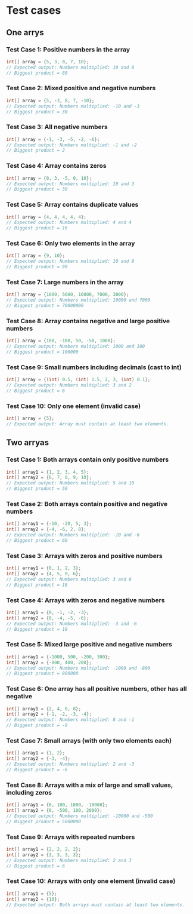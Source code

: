 # Test cases
## One arrys

### Test Case 1: Positive numbers in the array
```java
int[] array = {5, 3, 8, 7, 10};
// Expected output: Numbers multiplied: 10 and 8
// Biggest product = 80
```

### Test Case 2: Mixed positive and negative numbers
```java
int[] array = {5, -3, 8, 7, -10};
// Expected output: Numbers multiplied: -10 and -3
// Biggest product = 30
```

### Test Case 3: All negative numbers
```java
int[] array = {-1, -3, -5, -2, -6};
// Expected output: Numbers multiplied: -1 and -2
// Biggest product = 2
```

### Test Case 4: Array contains zeros
```java
int[] array = {0, 3, -5, 0, 10};
// Expected output: Numbers multiplied: 10 and 3
// Biggest product = 30
```

### Test Case 5: Array contains duplicate values
```java
int[] array = {4, 4, 4, 4, 4};
// Expected output: Numbers multiplied: 4 and 4
// Biggest product = 16
```

### Test Case 6: Only two elements in the array
```java
int[] array = {9, 10};
// Expected output: Numbers multiplied: 10 and 9
// Biggest product = 90
```

### Test Case 7: Large numbers in the array
```java
int[] array = {1000, 5000, 10000, 7000, 3000};
// Expected output: Numbers multiplied: 10000 and 7000
// Biggest product = 70000000
```

### Test Case 8: Array contains negative and large positive numbers
```java
int[] array = {100, -100, 50, -50, 1000};
// Expected output: Numbers multiplied: 1000 and 100
// Biggest product = 100000
```

### Test Case 9: Small numbers including decimals (cast to int)
```java
int[] array = {(int) 0.5, (int) 1.5, 2, 3, (int) 0.1};
// Expected output: Numbers multiplied: 3 and 2
// Biggest product = 6
```

### Test Case 10: Only one element (invalid case)
```java
int[] array = {5};
// Expected output: Array must contain at least two elements.
```

## Two arryas
### Test Case 1: Both arrays contain only positive numbers
```java
int[] array1 = {1, 2, 3, 4, 5};
int[] array2 = {6, 7, 8, 9, 10};
// Expected output: Numbers multiplied: 5 and 10
// Biggest product = 50
```

### Test Case 2: Both arrays contain positive and negative numbers
```java
int[] array1 = {-10, -20, 5, 3};
int[] array2 = {-4, -6, 2, 8};
// Expected output: Numbers multiplied: -10 and -6
// Biggest product = 60
```

### Test Case 3: Arrays with zeros and positive numbers
```java
int[] array1 = {0, 1, 2, 3};
int[] array2 = {4, 5, 0, 6};
// Expected output: Numbers multiplied: 3 and 6
// Biggest product = 18
```

### Test Case 4: Arrays with zeros and negative numbers
```java
int[] array1 = {0, -1, -2, -3};
int[] array2 = {0, -4, -5, -6};
// Expected output: Numbers multiplied: -3 and -6
// Biggest product = 18
```

### Test Case 5: Mixed large positive and negative numbers
```java
int[] array1 = {-1000, 500, -200, 300};
int[] array2 = {-800, 400, 200};
// Expected output: Numbers multiplied: -1000 and -800
// Biggest product = 800000
```

### Test Case 6: One array has all positive numbers, other has all negative
```java
int[] array1 = {2, 4, 6, 8};
int[] array2 = {-1, -2, -3, -4};
// Expected output: Numbers multiplied: 8 and -1
// Biggest product = -8
```

### Test Case 7: Small arrays (with only two elements each)
```java
int[] array1 = {1, 2};
int[] array2 = {-3, -4};
// Expected output: Numbers multiplied: 2 and -3
// Biggest product = -6
```

### Test Case 8: Arrays with a mix of large and small values, including zeros
```java
int[] array1 = {0, 100, 1000, -10000};
int[] array2 = {0, -500, 100, 2000};
// Expected output: Numbers multiplied: -10000 and -500
// Biggest product = 5000000
```

### Test Case 9: Arrays with repeated numbers
```java
int[] array1 = {2, 2, 2, 2};
int[] array2 = {3, 3, 3, 3};
// Expected output: Numbers multiplied: 2 and 3
// Biggest product = 6
```

### Test Case 10: Arrays with only one element (invalid case)
```java
int[] array1 = {5};
int[] array2 = {10};
// Expected output: Both arrays must contain at least two elements.
```
